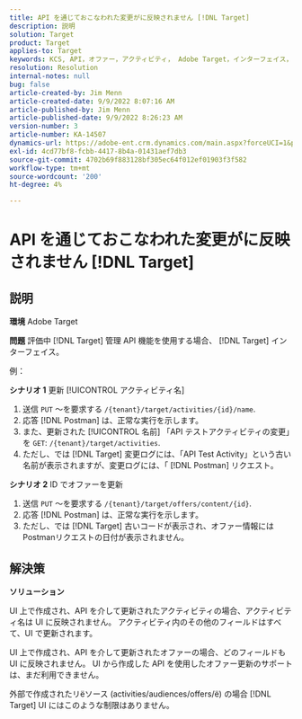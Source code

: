 ```yaml
---
title: API を通じておこなわれた変更がに反映されません [!DNL Target]
description: 説明
solution: Target
product: Target
applies-to: Target
keywords: KCS, API，オファー，アクティビティ， Adobe Target，インターフェイス，変更
resolution: Resolution
internal-notes: null
bug: false
article-created-by: Jim Menn
article-created-date: 9/9/2022 8:07:16 AM
article-published-by: Jim Menn
article-published-date: 9/9/2022 8:26:23 AM
version-number: 3
article-number: KA-14507
dynamics-url: https://adobe-ent.crm.dynamics.com/main.aspx?forceUCI=1&pagetype=entityrecord&etn=knowledgearticle&id=ccc21268-1630-ed11-9db1-0022480866ad
exl-id: 4cd77bf8-fcbb-4417-8b4a-01431aef7db3
source-git-commit: 4702b69f883128bf305ec64f012ef01903f3f582
workflow-type: tm+mt
source-wordcount: '200'
ht-degree: 4%

---
```


# API を通じておこなわれた変更がに反映されません [!DNL Target]

## 説明


<b>環境</b>
Adobe Target

<b>問題</b>
評価中 [!DNL Target] 管理 API 機能を使用する場合、 [!DNL Target] インターフェイス。

例：

<b>シナリオ 1</b>
更新 [!UICONTROL アクティビティ名]

1. 送信 `PUT` ～を要求する `/{tenant}/target/activities/{id}/name`.
2. 応答 [!DNL Postman] は、正常な実行を示します。
3. また、更新された [!UICONTROL 名前] 「API テストアクティビティの変更」を `GET`: `/{tenant}/target/activities`.
4. ただし、では [!DNL Target] 変更ログには、「API Test Activity」という古い名前が表示されますが、変更ログには、「 [!DNL Postman] リクエスト。


<b>シナリオ 2</b>
ID でオファーを更新

1. 送信 `PUT` ～を要求する `/{tenant}/target/offers/content/{id}`.
2. 応答 [!DNL Postman] は、正常な実行を示します。
3. ただし、では [!DNL Target] 古いコードが表示され、オファー情報にはPostmanリクエストの日付が表示されません。







## 解決策


<b>ソリューション</b>

UI 上で作成され、API を介して更新されたアクティビティの場合、アクティビティ名は UI に反映されません。 アクティビティ内のその他のフィールドはすべて、UI で更新されます。

UI 上で作成され、API を介して更新されたオファーの場合、どのフィールドも UI に反映されません。 UI から作成した API を使用したオファー更新のサポートは、まだ利用できません。

外部で作成されたリёソース (activities/audiences/offers/ё) の場合 [!DNL Target] UI にはこのような制限はありません。

